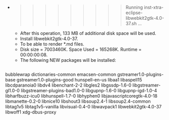 * >>>>>>>>> Running inst-xtra-eclipse-libwebkit2gtk-4.0-37.sh ...
  * After this operation, 133 MB of additional disk space will be used.
  * Install libwebkit2gtk-4.0-37.
  * To be able to render *.md files.
  * Disk size = 7003460K. Space Used = 165268K. Runtime = 00:00:00:08.
  * The following NEW packages will be installed:
  ```bash
bubblewrap dictionaries-common emacsen-common gstreamer1.0-plugins-base gstreamer1.0-plugins-good
hunspell-en-us libaa1 libaspell15 libcdparanoia0 libdv4
libenchant-2-2 libgles2 libgssdp-1.6-0 libgstreamer-gl1.0-0 libgstreamer-plugins-bad1.0-0
libgupnp-1.6-0 libgupnp-igd-1.0-4 libharfbuzz-icu0 libhunspell-1.7-0 libhyphen0
libjavascriptcoregtk-4.0-18 libmanette-0.2-0 libnice10 libshout3 libsoup2.4-1
libsoup2.4-common libtag1v5 libtag1v5-vanilla libvisual-0.4-0 libwavpack1
libwebkit2gtk-4.0-37 libwoff1 xdg-dbus-proxy
  ```
